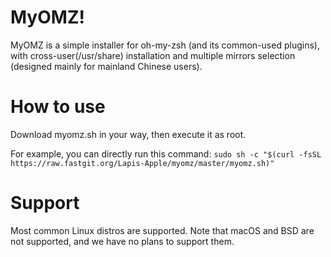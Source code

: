 # MyOMZ!
MyOMZ is a simple installer for oh-my-zsh (and its common-used plugins), 
with cross-user(/usr/share) installation and multiple mirrors selection (designed mainly for mainland Chinese users).


# How to use
Download myomz.sh in your way, then execute it as root.

For example, you can directly run this command: `sudo sh -c "$(curl -fsSL https://raw.fastgit.org/Lapis-Apple/myomz/master/myomz.sh)"`

# Support
Most common Linux distros are supported. Note that macOS and BSD are not supported, and we have no plans to support them.
